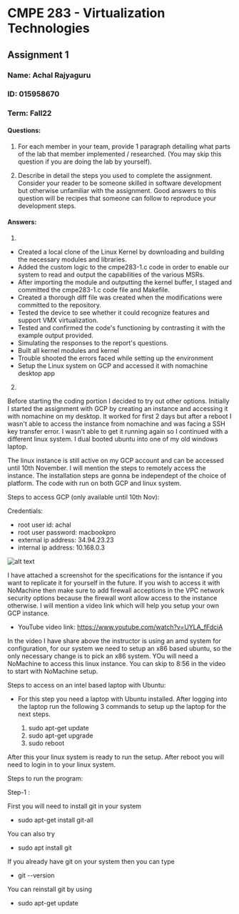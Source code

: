 # CMPE 283 - Virtualization Technologies
## Assignment 1

### Name: Achal Rajyaguru
### ID: 015958670
### Term: Fall22

#### Questions:

1. For each member in your team, provide 1 paragraph detailing what parts of the lab that member implemented / researched. (You may skip this question if you are doing the lab by yourself).

2. Describe in detail the steps you used to complete the assignment. Consider your reader to be someone skilled in software development but otherwise unfamiliar with the assignment. Good answers to this question will be recipes that someone can follow to reproduce your development steps.

#### Answers:

 1. 
 
 - Created a local clone of the Linux Kernel by downloading and building the necessary modules and libraries.
 - Added the custom logic to the cmpe283-1.c code in order to enable our system to read and output the capabilities of the various MSRs.
 - After importing the module and outputting the kernel buffer, I staged and committed the cmpe283-1.c code file and Makefile.
 - Created a thorough diff file was created when the modifications were committed to the repository.
 - Tested the device to see whether it could recognize features and support VMX virtualization.
 - Tested and confirmed the code's functioning by contrasting it with the example output provided.
 - Simulating the responses to the report's questions.
 - Built all kernel modules and kernel
 - Trouble shooted the errors faced while setting up the environment
 - Setup the Linux system on GCP and accessed it with nomachine desktop app

 2. 

 Before starting the coding portion I decided to try out other options. Initially I started the assignment with GCP by creating an instance and accessing it with nomachine on my desktop. It worked for first 2 days but after a reboot I wasn't able to access the instance from nomachine and was facing a SSH key transfer error. I wasn't able to get it running again so I continued with a different linux system. I dual booted ubuntu into one of my old windows laptop. 

 The linux instance is still active on my GCP account and can be accessed until 10th November. I will mention the steps to remotely access the instance. The installation steps are gonna be independept of the choice of platform. The code with run on both GCP and linux system.


 Steps to access GCP (only available until 10th Nov): 

 Credentials:
 
 - root user id: achal
 - root user password: macbookpro
 - external ip address: 34.94.23.23
 - internal ip address: 10.168.0.3

 ![alt text](http://url/to/gcpserver.png)

I have attached a screenshot for the specifications for the isntance if you want to replicate it for yourself in the future. If you wish to access it with NoMachine then make sure to add firewall acceptions in the VPC network security options because the firewall wont allow access to the instance otherwise. I will mention a video link which will help you setup your own GCP instance.

- YouTube video link: https://www.youtube.com/watch?v=UYLA_fFdciA

In the video I have share above the instructor is using an amd system for configuration, for our system we need to setup an x86 based ubuntu, so the only necessary change is to pick an x86 system. YOu will need a NoMachine to access this linux instance. You can skip to 8:56 in the video to start with NoMachine setup.

Steps to access on an intel based laptop with Ubuntu: 

- For this step you need a laptop with Ubuntu installed. After logging into the laptop run the following 3 commands to setup up the laptop for the next steps.

	1. sudo apt-get update
	2. sudo apt-get upgrade
	3. sudo reboot

After this your linux system is ready to run the setup. After reboot you will need to login in to your linux system.


Steps to run the program:

Step-1 :

First you will need to install git in your system

- sudo apt-get install git-all

You can also try 

- sudo apt install git

If you already have git on your system then you can type

- git --version

You can reinstall git by using 
- sudo apt-get update




